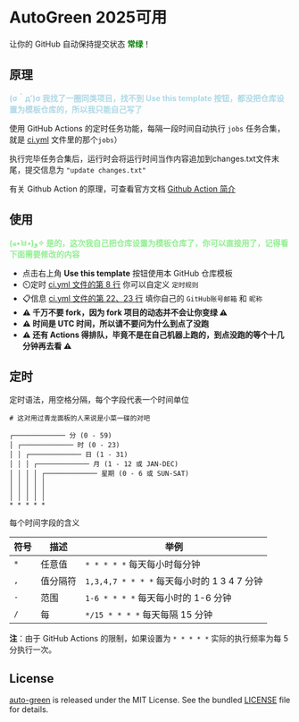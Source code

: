 # AutoGreen 2025可用

让你的 GitHub 自动保持提交状态 <b style="color:green">常绿</b>！

## 原理

<b style="color:lightblue">(σ｀д′)σ 我找了一圈同类项目，找不到 Use this template 按钮，都没把仓库设置为模板仓库的，所以我只能自己写了</b>

使用 GitHub Actions 的定时任务功能，每隔一段时间自动执行 `jobs` 任务合集，就是 [ci.yml](https://github.com/QiYiJun/autogreen/blob/main/.github/workflows/ci.yml) 文件里的那个`jobs`）

执行完毕任务合集后，运行时会将运行时间当作内容追加到changes.txt文件末尾，提交信息为 `"update changes.txt"`

有关 Github Action 的原理，可查看官方文档 [Github Action 简介](https://docs.github.com/cn/actions/learn-github-actions/introduction-to-github-actions)

## 使用

<b style="color:lightgreen">(๑•̀ㅂ•́)و✧ 是的，这次我自己把仓库设置为模板仓库了，你可以直接用了，记得看下面需要修改的内容</b>

- 点击右上角 **Use this template** 按钮使用本 GitHub 仓库模板<br/>
- ⏲️定时 [ci.yml 文件的第 8 行](https://github.com/QiYiJun/autogreen/blob/main/.github/workflows/ci.yml#L8) 你可以自定义 `定时规则`
- 📋信息 [ci.yml 文件的第 22、23 行](https://github.com/QiYiJun/autogreen/blob/main/.github/workflows/ci.yml#L22-L23) 填你自己的 `GitHub账号邮箱` 和 `昵称`
- **:warning: 千万不要 fork，因为 fork 项目的动态并不会让你变绿 :warning:**
- **:warning: 时间是 UTC 时间，所以请不要问为什么到点了没跑**
- **:warning: 还有 Actions 得排队，毕竟不是在自己机器上跑的，到点没跑的等个十几分钟再去看 :warning:**

## 定时

定时语法，用空格分隔，每个字段代表一个时间单位

```plain
# 这对用过青龙面板的人来说是小菜一碟的对吧

┌───────────── 分 (0 - 59)
│ ┌───────────── 时 (0 - 23)
│ │ ┌───────────── 日 (1 - 31)
│ │ │ ┌───────────── 月 (1 - 12 或 JAN-DEC)
│ │ │ │ ┌───────────── 星期 (0 - 6 或 SUN-SAT)
│ │ │ │ │
│ │ │ │ │
│ │ │ │ │
* * * * *
```

每个时间字段的含义

| 符号 | 描述     | 举例                                        |
| ---- | -------- | ------------------------------------------- |
| `*`  | 任意值   | `* * * * *` 每天每小时每分钟                |
| `,`  | 值分隔符 | `1,3,4,7 * * * *` 每天每小时的 1 3 4 7 分钟 |
| `-`  | 范围     | `1-6 * * * *` 每天每小时的 1-6 分钟         |
| `/`  | 每       | `*/15 * * * *` 每天每隔 15 分钟             |

**注**：由于 GitHub Actions 的限制，如果设置为 `* * * * *` 实际的执行频率为每 5 分执行一次。

## License

[auto-green](https://github.com/QiYiJun/autogreen) is released under the MIT License. See the bundled [LICENSE](./LICENSE) file for details.